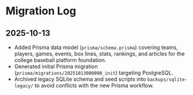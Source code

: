 # Migration Log

## 2025-10-13
- Added Prisma data model (`prisma/schema.prisma`) covering teams, players, games, events, box lines, stats, rankings, and articles for the college baseball platform foundation.
- Generated initial Prisma migration (`prisma/migrations/20251013000000_init`) targeting PostgreSQL.
- Archived legacy SQLite schema and seed scripts into `backups/sqlite-legacy/` to avoid conflicts with the new Prisma workflow.
